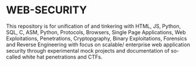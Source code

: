 # WEB-SECURITY
This repository is for unification of and tinkering with HTML, JS, Python, SQL, C, ASM, Python, Protocols, Browsers, Single Page Applications, Web Exploitations, Penetrations, Cryptopgraphy, Binary Exploitations, Forensics and Reverse Engineering with focus on scalable/ enterprise web application security through experimental mock projects and documentation of so-called white hat penetrations and CTFs.
